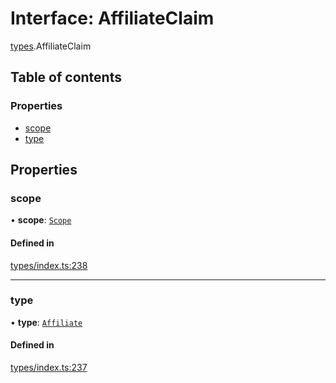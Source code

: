 # Interface: AffiliateClaim

[types](../wiki/types).AffiliateClaim

## Table of contents

### Properties

- [scope](../wiki/types.AffiliateClaim#scope)
- [type](../wiki/types.AffiliateClaim#type)

## Properties

### scope

• **scope**: [`Scope`](../wiki/types.Scope)

#### Defined in

[types/index.ts:238](https://github.com/PolymathNetwork/polymesh-sdk/blob/49113a20/src/types/index.ts#L238)

___

### type

• **type**: [`Affiliate`](../wiki/types.ClaimType#affiliate)

#### Defined in

[types/index.ts:237](https://github.com/PolymathNetwork/polymesh-sdk/blob/49113a20/src/types/index.ts#L237)
